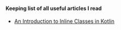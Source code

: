   #### Keeping list of all useful articles I read
  
  - [An Introduction to Inline Classes in Kotlin](https://typealias.com/guides/introduction-to-inline-classes/?utm_source=twitter.com&utm_medium=social&utm_campaign=an-introduction-to-inline-classes-in-kot)
